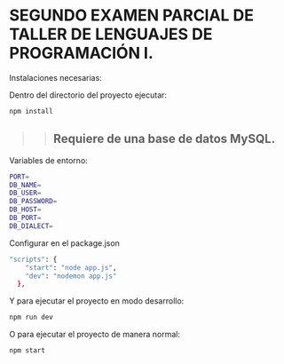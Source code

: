 # SEGUNDO EXAMEN PARCIAL DE TALLER DE LENGUAJES DE PROGRAMACIÓN I.


Instalaciones necesarias:

Dentro del directorio del proyecto ejecutar:
```bash
npm install
```

>> ## Requiere de una base de datos MySQL.

Variables de entorno:
```bash
PORT=
DB_NAME=
DB_USER=
DB_PASSWORD=
DB_HOST=
DB_PORT=
DB_DIALECT=
```

Configurar en el package.json
```bash
"scripts": {
    "start": "node app.js",
    "dev": "nodemon app.js"
  },
```

Y para ejecutar el proyecto en modo desarrollo:
```bash
npm run dev
```

O para ejecutar el proyecto de manera normal:
```bash
npm start
```
